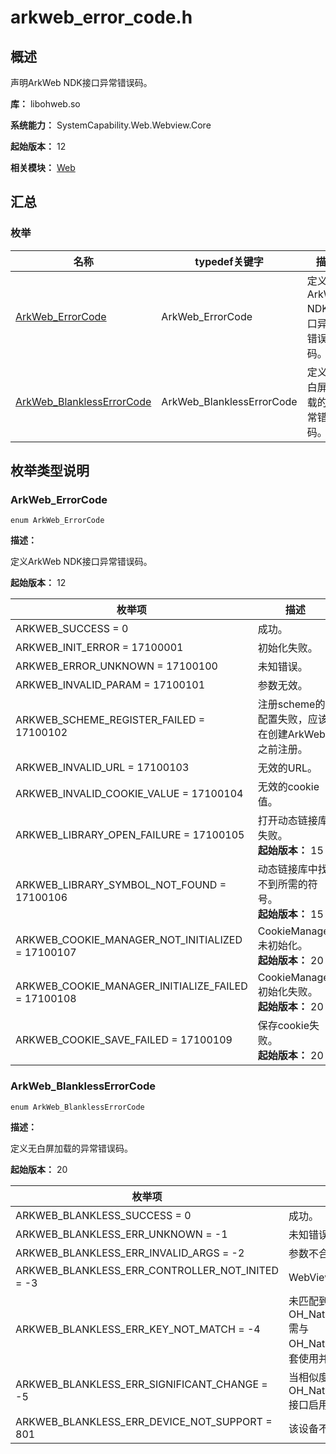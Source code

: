 # arkweb_error_code.h
<!--Kit: ArkWeb-->
<!--Subsystem: Web-->
<!--Owner: @aohui-->
<!--Designer: @yaomingliu-->
<!--Tester: @ghiker-->
<!--Adviser: @HelloCrease-->

## 概述

声明ArkWeb NDK接口异常错误码。

**库：** libohweb.so

**系统能力：** SystemCapability.Web.Webview.Core

**起始版本：** 12

**相关模块：** [Web](capi-web.md)

## 汇总

### 枚举

| 名称                                    | typedef关键字 | 描述 |
|---------------------------------------|------------|----|
| [ArkWeb_ErrorCode](#arkweb_errorcode) | ArkWeb_ErrorCode  | 定义ArkWeb NDK接口异常错误码。  |
| [ArkWeb_BlanklessErrorCode](#arkweb_blanklesserrorcode) | ArkWeb_BlanklessErrorCode  | 定义无白屏加载的异常错误码。  |

## 枚举类型说明

### ArkWeb_ErrorCode

```
enum ArkWeb_ErrorCode
```

**描述：**

定义ArkWeb NDK接口异常错误码。

**起始版本：** 12

| 枚举项                                     | 描述                                                |
| ------------------------------------------ | --------------------------------------------------- |
| ARKWEB_SUCCESS = 0                         | 成功。                                              |
| ARKWEB_INIT_ERROR = 17100001               | 初始化失败。                                        |
| ARKWEB_ERROR_UNKNOWN = 17100100            | 未知错误。                                          |
| ARKWEB_INVALID_PARAM = 17100101            | 参数无效。                                          |
| ARKWEB_SCHEME_REGISTER_FAILED = 17100102   | 注册scheme的配置失败，应该在创建ArkWeb之前注册。    |
| ARKWEB_INVALID_URL = 17100103              | 无效的URL。                                         |
| ARKWEB_INVALID_COOKIE_VALUE = 17100104     | 无效的cookie值。                                    |
| ARKWEB_LIBRARY_OPEN_FAILURE = 17100105     | 打开动态链接库失败。<br>**起始版本：** 15           |
| ARKWEB_LIBRARY_SYMBOL_NOT_FOUND = 17100106 | 动态链接库中找不到所需的符号。<br>**起始版本：** 15 |
| ARKWEB_COOKIE_MANAGER_NOT_INITIALIZED = 17100107 | CookieManager未初始化。<br>**起始版本：** 20 |
| ARKWEB_COOKIE_MANAGER_INITIALIZE_FAILED = 17100108 | CookieManager初始化失败。<br>**起始版本：** 20 |
| ARKWEB_COOKIE_SAVE_FAILED = 17100109 | 保存cookie失败。<br>**起始版本：** 20 |

### ArkWeb_BlanklessErrorCode

```
enum ArkWeb_BlanklessErrorCode
```

**描述：**

定义无白屏加载的异常错误码。

**起始版本：** 20

| 枚举项                                     | 描述                                                |
| ------------------------------------------ | --------------------------------------------------- |
| ARKWEB_BLANKLESS_SUCCESS = 0               | 成功。                                               |
| ARKWEB_BLANKLESS_ERR_UNKNOWN = -1          | 未知错误，内部状态错误等。                             |
| ARKWEB_BLANKLESS_ERR_INVALID_ARGS = -2     | 参数不合法。                                          |
| ARKWEB_BLANKLESS_ERR_CONTROLLER_NOT_INITED = -3 | WebViewController未绑定组件。                       |
| ARKWEB_BLANKLESS_ERR_KEY_NOT_MATCH = -4    | 未匹配到key值，对于OH_NativeArkWeb_SetBlanklessLoadingWithKey需与OH_NativeArkWeb_GetBlanklessInfoWithKey配套使用并且key值一致，否则返回该错误码。 |
| ARKWEB_BLANKLESS_ERR_SIGNIFICANT_CHANGE = -5 | 当相似度较低时，系统会判定为跳变太大，OH_NativeArkWeb_SetBlanklessLoadingWithKey接口启用插帧不成功。 |
| ARKWEB_BLANKLESS_ERR_DEVICE_NOT_SUPPORT = 801 | 该设备不适用于此功能。 |
